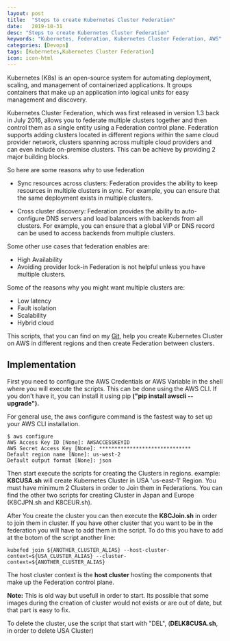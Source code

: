 ```yaml
---
layout: post
title:  "Steps to create Kubernetes Cluster Federation"
date:   2019-10-31
desc: "Steps to create Kubernetes Cluster Federation"
keywords: "Kubernetes, Federation, Kubernetes Cluster Federation, AWS"
categories: [Devops]
tags: [Kubernetes,Kubernetes Cluster Federation]
icon: icon-html
---
```


Kubernetes (K8s) is an open-source system for automating deployment, scaling, and management of containerized applications. It groups containers that make up an application into logical units for easy management and discovery.

Kubernetes Cluster Federation, which was first released in version 1.3 back in July 2016, allows you to federate multiple clusters together and then control them as a single entity using a Federation control plane. Federation supports adding clusters located in different regions within the same cloud provider network, clusters spanning across multiple cloud providers and can even include on-premise clusters. This can be achieve by providing 2 major building blocks.

So here are some reasons why to use federation

- Sync resources across clusters: Federation provides the ability to keep resources in multiple clusters in sync. For example, you can ensure that the same deployment exists in multiple clusters.

- Cross cluster discovery: Federation provides the ability to auto-configure DNS servers and load balancers with backends from all clusters. For example, you can ensure that a global VIP or DNS record can be used to access backends from multiple clusters.


Some other use cases that federation enables are:

- High Availability
- Avoiding provider lock-in
Federation is not helpful unless you have multiple clusters. 

Some of the reasons why you might want multiple clusters are:

- Low latency
- Fault isolation
- Scalability
- Hybrid cloud

This scripts, that you can find on my [Git](https://github.com/AKIvan/K8s-Federation), help you create Kubernetes Cluster on AWS in different regions and then create Federation between clusters.

## Implementation

First you need to configure the AWS Credentials or AWS Variable in the shell where you will execute the scripts. This can be done using the AWS CLI. If you don't have it, you can install it using pip **("pip install awscli --upgrade").**

For general use, the aws configure command is the fastest way to set up your AWS CLI installation.

```
$ aws configure
AWS Access Key ID [None]: AWSACCESSKEYID
AWS Secret Access Key [None]: ******************************
Default region name [None]: us-west-2
Default output format [None]: json
``` 

Then start execute the scripts for creating the Clusters in regions. example:
**K8CUSA.sh** will create Kubernetes Cluster in USA 'us-east-1' Region.
You must have minimum 2 Clusters in order to Join them in Federations.
You can find the other two scripts for creating Cluster in Japan and  Europe (K8CJPN.sh and K8CEUR.sh).

After You create the cluster you can then execute the **K8CJoin.sh** in order to join them in cluster. If you have other cluster that you want to be in the federation you will have to add them in the script. To do this you have to add at the botom of the script another line:
```
kubefed join ${ANOTHER_CLUSTER_ALIAS} --host-cluster-context=${USA_CLUSTER_ALIAS} --cluster-context=${ANOTHER_CLUSTER_ALIAS}
```
The host cluster context is the **host cluster** hosting the components that make up the Federation control plane.

**Note:**
This is old way but usefull in order to start. Its possible that some images during the creation of cluster would not exists or are out of date, but that part is easy to fix. 

To delete the cluster, use the script that start with "DEL", (**DELK8CUSA.sh**, in order to delete USA Cluster) 

